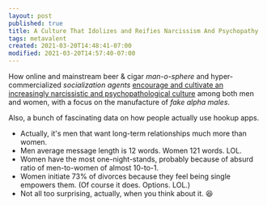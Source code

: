```yaml
---
layout: post
published: true
title: A Culture That Idolizes and Reifies Narcissism And Psychopathy
tags: metavalent
created: 2021-03-20T14:48:41-07:00
modified: 2021-03-20T14:57:40-07:00
---
```


How online and mainstream beer & cigar *man-o-sphere* and hyper-commercialized *socialization agents* [encourage and cultivate an increasingly narcissistic and psychopathological culture](https://youtu.be/RhRS3Ziv8xg?t=10m20s) among both men and women, with a focus on the manufacture of *fake alpha males*.

Also, a bunch of fascinating data on how people actually use hookup apps.

* Actually, it's men that want long-term relationships much more than women.
* Men average message length is 12 words. Women 121 words. LOL.
* Women have the most one-night-stands, probably because of absurd ratio of men-to-women of almost 10-to-1.
* Women initiate 73% of divorces because they feel being single empowers them. (Of course it does. Options. LOL.) 
* Not all too surprising, actually, when you think about it. :laughing: